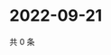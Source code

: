 # 2022-09-21

共 0 条

<!-- BEGIN WEIBO -->
<!-- 最后更新时间 Wed Sep 21 2022 22:26:55 GMT+0800 (China Standard Time) -->

<!-- END WEIBO -->
